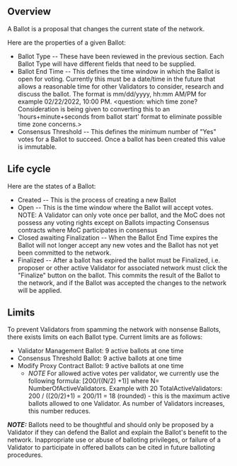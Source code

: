 ## Overview

A Ballot is a proposal that changes the current state of the network.  

Here are the properties of a given Ballot:
* Ballot Type -- These have been reviewed in the previous section.  Each Ballot Type will have different fields that need to be supplied.
* Ballot End Time -- This defines the time window in which the Ballot is open for voting.  Currently this must be a date/time in the future that allows a reasonable time for other Validators to consider, research and discuss the ballot.  The format is mm/dd/yyyy, hh:mm AM/PM  for example 02/22/2022, 10:00 PM.  <question: which time zone?  Consideration is being given to converting this to an 'hours+minute+seconds from ballot start' format to eliminate possible time zone concerns.>
* Consensus Threshold -- This defines the minimum number of "Yes" votes for a Ballot to succeed.  Once a ballot has been created this value is immutable.

## Life cycle

Here are the states of a Ballot:
* Created -- This is the process of creating a new Ballot
* Open -- This is the time window where the Ballot will accept votes.  NOTE: A Validator can only vote once per ballot, and the MoC does not possess any voting rights except on Ballots impacting Consensus contracts where MoC participates in consensus
* Closed awaiting Finalization -- When the Ballot End Time expires the Ballot will not longer accept any new votes and the Ballot has not yet been committed to the network.
* Finalized -- After a ballot has expired the ballot must be Finalized, i.e. proposer or other active Validator for associated network must click the "Finalize" button on the ballot.  This commits the result of the Ballot to the network, and if the Ballot was accepted the changes to the network will be applied.

## Limits
To prevent Validators from spamming the network with nonsense Ballots, there exists limits on each Ballot type.
Current limits are as follows:
*  Validator Management Ballot: 9 active ballots at one time
*  Consensus Threshold Ballot: 9 active ballots at one time
*  Modify Proxy Contract Ballot: 9 active ballots at one time
   * *NOTE* For allowed active votes per validator, we currently use the following formula: [200/((N/2) +1)] where N= NumberOfActiveValidators.  Example with 20 TotalActiveValidators:  200 / ((20/2)+1) = 200/11 = 18 (rounded) - this is the maximum active ballots allowed to one Validator.  As number of Validators increases, this number reduces.

_**NOTE:**_ Ballots need to be thoughtful and should only be proposed by a Validator if they can defend the Ballot and explain the Ballot's benefit to the network.  Inappropriate use or abuse of balloting privileges, or failure of a Validator to participate in offered ballots can be cited in future balloting procedures.